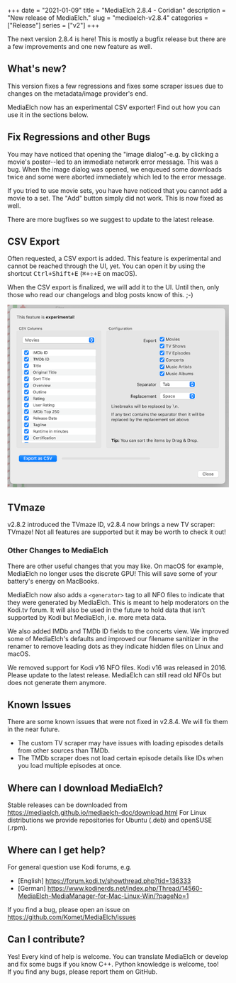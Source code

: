 +++
date = "2021-01-09"
title = "MediaElch 2.8.4 - Coridian"
description = "New release of MediaElch."
slug = "mediaelch-v2.8.4"
categories = ["Release"]
series = ["v2"]
+++

The next version 2.8.4 is here! This is mostly a bugfix release but there are a few
improvements and one new feature as well.

## What's new?

This version fixes a few regressions and fixes some scraper issues due to changes on
the metadata/image provider's end.

MediaElch now has an experimental CSV exporter! Find out how you can use it in the sections below.

## Fix Regressions and other Bugs

You may have noticed that opening the "image dialog"-e.g. by clicking a movie's poster--led to an
immediate network error message.  This was a bug. When the image dialog was opened, we enqueued
some downloads twice and some were aborted immediately which led to the error message.

If you tried to use movie sets, you have have noticed that you cannot add a movie to a set.
The "Add" button simply did not work.  This is now fixed as well.

There are more bugfixes so we suggest to update to the latest release.

## CSV Export

Often requested, a CSV export is added.  This feature is experimental and cannot be reached through the UI, yet.
You can open it by using the shortcut <kbd>Ctrl+Shift+E</kbd> (<kbd>⌘+⇧+E</kbd> on macOS).

When the CSV export is finalized, we will add it to the UI.  Until then, only those who read our
changelogs and blog posts know of this. ;-)

![CSV Export](/images/releases/v2.8.4/MediaElch_v2.8.4_CSV_Export.png)

## TVmaze

v2.8.2 introduced the TVmaze ID, v2.8.4 now brings a new TV scraper: TVmaze!
Not all features are supported but it may be worth to check it out!

### Other Changes to MediaElch

There are other useful changes that you may like. On macOS for example, MediaElch
no longer uses the discrete GPU!
This will save some of your battery's energy on MacBooks.


MediaElch now also adds a `<generator>` tag to all NFO files to indicate that they were
generated by MediaElch.  This is meant to help moderators on the Kodi.tv forum.  It will also
be used in the future to hold data that isn't supported by Kodi but MediaElch, i.e. more
meta data.

We also added IMDb and TMDb ID fields to the concerts view. We improved some of MediaElch's defaults
and improved our filename sanitizer in the renamer to remove leading dots as they indicate hidden
files on Linux and macOS.

We removed support for Kodi v16 NFO files.  Kodi v16 was released in 2016.
Please update to the latest release.
MediaElch can still read old NFOs but does not generate them anymore.

## Known Issues

There are some known issues that were not fixed in v2.8.4.
We will fix them in the near future.

 - The custom TV scraper may have issues with loading episodes details from
   other sources than TMDb.
 - The TMDb scraper does not load certain episode details like IDs when you
   load multiple episodes at once.

## Where can I download MediaElch?

Stable releases can be downloaded from https://mediaelch.github.io/mediaelch-doc/download.html
For Linux distributions we provide repositories for Ubuntu (.deb) and openSUSE (.rpm).

## Where can I get help?

For general question use Kodi forums, e.g.

  - [English] https://forum.kodi.tv/showthread.php?tid=136333
  - [German] https://www.kodinerds.net/index.php/Thread/14560-MediaElch-MediaManager-for-Mac-Linux-Win/?pageNo=1

If you find a bug, please open an issue on https://github.com/Komet/MediaElch/issues

## Can I contribute?

Yes! Every kind of help is welcome. You can translate MediaElch or develop and
fix some bugs if you know C++.  Python knowledge is welcome, too!  
If you find any bugs, please report them on GitHub.

[changelog]: https://mediaelch.github.io/mediaelch-doc/release-notes.html
